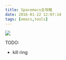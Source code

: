 ```yaml
---
title: Spacemacs全攻略
date: 2016-01-22 12:07:14
tags: [emacs,tools]
---
```


![](http://spacemacs.org/img/screenshots/ss1.png)

TODO:
- kill ring

